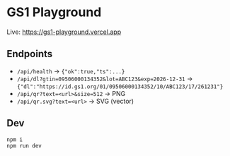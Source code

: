 
# GS1 Playground
Live: https://gs1-playground.vercel.app

## Endpoints
- `/api/health` → `{"ok":true,"ts":...}`
- `/api/dl?gtin=09506000134352&lot=ABC123&exp=2026-12-31` → `{"dl":"https://id.gs1.org/01/09506000134352/10/ABC123/17/261231"}`
- `/api/qr?text=<url>&size=512` → PNG
- `/api/qr.svg?text=<url>` → SVG (vector)

## Dev
```bash
npm i
npm run dev

